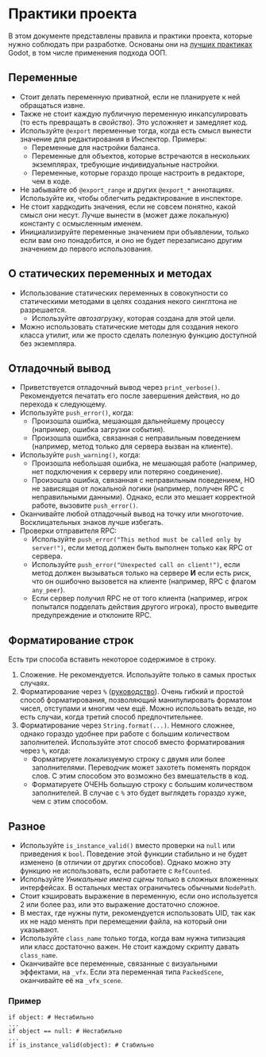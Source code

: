 # Практики проекта

В этом документе представлены правила и практики проекта, которые нужно соблюдать при разработке. Основаны они на [лучших практиках](https://docs.godotengine.org/ru/4.x/tutorials/best_practices/index.html) Godot, в том числе применения подхода ООП.

## Переменные

- Стоит делать переменную приватной, если не планируете к ней обращаться извне.
- Также не стоит каждую публичную переменную инкапcулировать (то есть превращать в *свойство*). Это усложняет и замедляет код.
- Используйте `@export` переменные тогда, когда есть смысл вынести значение для редактирования в Инспектор. Примеры:
    - Переменные для настройки баланса.
    - Переменные для объектов, которые встречаются в нескольких экземплярах, требующие индивидуальные настройки.
    - Переменные, которые гораздо проще настроить в редакторе, чем в коде.
- Не забывайте об `@export_range` и других `@export_*` аннотациях. Используйте их, чтобы облегчить редактирование в инспекторе.
- Не стоит хардкодить значения, если не совсем понятно, какой смысл они несут. Лучше вынести в (может даже локальную) константу с осмысленным именем.
- Инициализируйте переменные значением при объявлении, только если вам оно понадобится, и оно не будет перезаписано другим значением до первого использования.

## О статических переменных и методах

- Использование статических переменных в совокупности со статическими методами в целях создания некого синглтона не разрешается.
    - Используйте *автозагрузку*, которая создана для этой цели.
- Можно использовать статические методы для создания некого класса утилит, или же просто сделать полезную функцию доступной без экземпляра.

## Отладочный вывод

- Приветствуется отладочный вывод через `print_verbose()`. Рекомендуется печатать его после завершения действия, но до перехода к следующему.
- Используйте `push_error()`, когда:
    - Произошла ошибка, мешающая дальнейшему процессу (например, ошибка загрузки события).
    - Произошла ошибка, связанная с неправильным поведением (например, метод только для сервера вызван на клиенте).
- Используйте `push_warning()`, когда:
    - Произошла небольшая ошибка, не мешающая работе (например, нет подключения к серверу или потеряно соединение).
    - Произошла ошибка, связанная с неправильным поведением, НО не зависящая от локальной логики (например, получен RPC с неправильными данными). Однако, если это мешает корректной работе, вызовите `push_error()`.
- Оканчивайте любой отладочный вывод на точку или многоточие. Восклицательных знаков лучше избегать.
- Проверки отправителя RPC:
    - Используйте `push_error("This method must be called only by server!")`, если метод должен быть выполнен только как RPC от сервера.
    - Используйте `push_error("Unexpected call on client!")`, если метод должен вызываться только на сервере **И** если есть риск, что он ошибочно вызовется на клиенте (например, RPC с флагом `any_peer`).
    - Если сервер получил RPC не от того клиента (например, игрок попытался подделать действия другого игрока), просто выведите предупреждение и отклоните RPC.

## Форматирование строк

Есть три способа вставить некоторое содержимое в строку.

1. Сложение. Не рекомендуется. Используйте только в самых простых случаях.
2. Форматирование через `%` ([руководство](https://docs.godotengine.org/ru/4.x/tutorials/scripting/gdscript/gdscript_format_string.html)). Очень гибкий и простой способ форматирования, позволяющий манипулировать форматом чисел, отступами и многим чем ещё. Можно использовать везде, но есть случаи, когда третий способ предпочтительнее.
3. Форматирование через `String.format(...)`. Немного сложнее, однако гораздо удобнее при работе с большим количеством заполнителей. Используйте этот способ вместо форматирования через `%`, когда:
    - Форматируете локализуемую строку с двумя или более заполнителями. Переводчик может захотеть поменять порядок слов. С этим способом это возможно без вмешательств в код.
    - Форматируете ОЧЕНЬ большую строку с большим количеством заполнителей. В случае с `%` это будет выглядеть гораздо хуже, чем с этим способом.

## Разное

- Используйте `is_instance_valid()` вместо проверки на `null` или приведения к `bool`. Поведение этой функции стабильно и не будет изменено (в отличии от других способов). Однако можно эту функцию не использовать, если работаете с `RefCounted`.
- Используйте *Уникальные имена сцены* только в сложных вложенных интерфейсах. В остальных местах ограничьтесь обычными `NodePath`.
- Стоит кэшировать выражение в переменную, если оно используется 2 или более раз, или это выражение достаточно сложное.
- В местах, где нужны пути, рекомендуется использовать UID, так как их не надо менять при перемещении файла, на который они указывают.
- Используйте `class_name` только тогда, когда вам нужна типизация или класс достаточно важен. Не стоит каждому скрипту давать `class_name`.
- Оканчивайте все переменные, связанные с визуальными эффектами, на `_vfx`. Если эта переменная типа `PackedScene`, оканчивайте её на `_vfx_scene`.

### Пример

```gdscript
if object: # Нестабильно
...
if object == null: # Нестабильно
...
if is_instance_valid(object): # Стабильно
```
